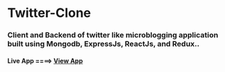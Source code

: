 # Twitter-Clone

### Client and Backend of twitter like microblogging application built using Mongodb, ExpressJs, ReactJs, and Redux..

#### Live App ====> [View App](https://micro-blogging-app-1.herokuapp.com/)
